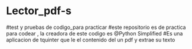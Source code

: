 # Lector_pdf-s
#test y pruebas de codigo_para practicar
#este repositorio es de practica para codear , la creadora de este codigo es @Python Simplified
#Es una aplicacion de tquinter que le el contenido del un pdf y extrae su texto 
